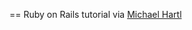== Ruby on Rails tutorial via [Michael Hartl](http://ruby.railstutorial.org/chapters/beginning?version=3.2#top/ "Michael Hartl")